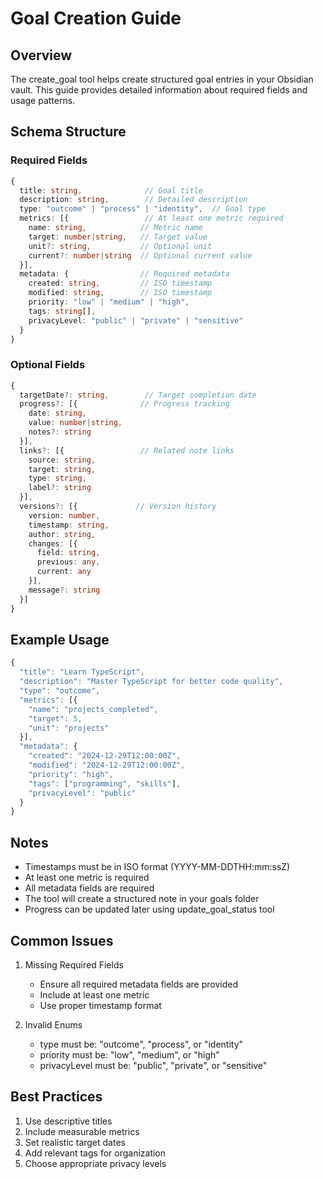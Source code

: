 # Goal Creation Guide

## Overview
The create_goal tool helps create structured goal entries in your Obsidian vault. This guide provides detailed information about required fields and usage patterns.

## Schema Structure

### Required Fields
```typescript
{
  title: string,              // Goal title
  description: string,        // Detailed description
  type: "outcome" | "process" | "identity",  // Goal type
  metrics: [{                 // At least one metric required
    name: string,            // Metric name
    target: number|string,   // Target value
    unit?: string,           // Optional unit
    current?: number|string  // Optional current value
  }],
  metadata: {                // Required metadata
    created: string,         // ISO timestamp
    modified: string,        // ISO timestamp
    priority: "low" | "medium" | "high",
    tags: string[],
    privacyLevel: "public" | "private" | "sensitive"
  }
}
```

### Optional Fields
```typescript
{
  targetDate?: string,        // Target completion date
  progress?: [{              // Progress tracking
    date: string,
    value: number|string,
    notes?: string
  }],
  links?: [{                 // Related note links
    source: string,
    target: string,
    type: string,
    label?: string
  }],
  versions?: [{             // Version history
    version: number,
    timestamp: string,
    author: string,
    changes: [{
      field: string,
      previous: any,
      current: any
    }],
    message?: string
  }]
}
```

## Example Usage

```typescript
{
  "title": "Learn TypeScript",
  "description": "Master TypeScript for better code quality",
  "type": "outcome",
  "metrics": [{
    "name": "projects_completed",
    "target": 5,
    "unit": "projects"
  }],
  "metadata": {
    "created": "2024-12-29T12:00:00Z",
    "modified": "2024-12-29T12:00:00Z",
    "priority": "high",
    "tags": ["programming", "skills"],
    "privacyLevel": "public"
  }
}
```

## Notes
- Timestamps must be in ISO format (YYYY-MM-DDTHH:mm:ssZ)
- At least one metric is required
- All metadata fields are required
- The tool will create a structured note in your goals folder
- Progress can be updated later using update_goal_status tool

## Common Issues
1. Missing Required Fields
   - Ensure all required metadata fields are provided
   - Include at least one metric
   - Use proper timestamp format

2. Invalid Enums
   - type must be: "outcome", "process", or "identity"
   - priority must be: "low", "medium", or "high"
   - privacyLevel must be: "public", "private", or "sensitive"

## Best Practices
1. Use descriptive titles
2. Include measurable metrics
3. Set realistic target dates
4. Add relevant tags for organization
5. Choose appropriate privacy levels
